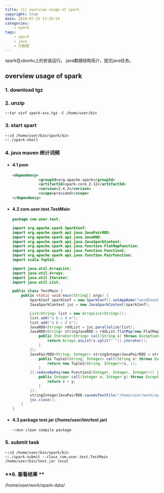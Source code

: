 ```yaml
---
title: (1) overview usage of spark
copyright: true
date: 2019-07-25 17:26:54
categories:
    - spark
tags:
    - spark
    - java
    - 大数据
---
```

spark在ubuntu上的安装运行。
java数据结构简介，提交java任务。

<!-- more -->

## **overview usage of spark**

### **1. download tgz**

### **2. unzip**

```
~:tar xzvf spark-xxx.tgz -C /home/user/bin
```

### **3. start spart**

```
~:cd /home/user/bin/spark/bin
~:./spark-shell
```

### **4. java maven 统计词频**

+ #### 4.1 pom
    ```xml
    <dependency>
                <groupId>org.apache.spark</groupId>
                <artifactId>spark-core_2.12</artifactId>
                <version>2.4.3</version>
                <scope>provided</scope>
    </dependency>
    ```

+ #### 4.2 com.user.test.TestMain
    ```java
    package com.user.test;

    import org.apache.spark.SparkConf;
    import org.apache.spark.api.java.JavaPairRDD;
    import org.apache.spark.api.java.JavaRDD;
    import org.apache.spark.api.java.JavaSparkContext;
    import org.apache.spark.api.java.function.FlatMapFunction;
    import org.apache.spark.api.java.function.Function2;
    import org.apache.spark.api.java.function.PairFunction;
    import scala.Tuple2;

    import java.util.ArrayList;
    import java.util.Arrays;
    import java.util.Iterator;
    import java.util.List;

    public class TestMain {
        public static void main(String[] args) {
            SparkConf sparkConf = new SparkConf().setAppName("wordCount");
            JavaSparkContext jsc = new JavaSparkContext(sparkConf);

            List<String> list = new ArrayList<String>();
            list.add("a b c d e");
            list.add("a b c d e");
            JavaRDD<String> rddList = jsc.parallelize(list);
            JavaRDD<String> stringJavaRDD = rddList.flatMap(new FlatMapFunction<String, String>() {
                public Iterator<String> call(String s) throws Exception{
                    return Arrays.asList(s.split(" ")).iterator();
                }
            });
            JavaPairRDD<String, Integer> stringIntegerJavaPairRDD = stringJavaRDD.mapToPair(new PairFunction<String, String, Integer>() {
                public Tuple2<String, Integer> call(String s) throws Exception {
                    return new Tuple2<String, Integer>(s, 1);
                }
            }).reduceByKey(new Function2<Integer, Integer, Integer>() {
                public Integer call(Integer x, Integer y) throws Exception {
                    return x + y;
                }
            });
            stringIntegerJavaPairRDD.saveAsTextFile("/home/user/work/spark_data");
            jsc.close();
        }
    }
    ```

+ #### 4.3 package test.jar (/home/user/bin/test.jar)
    ```
    ~:mvn clean compile package
    ```

### **5. submit task**

```
~:cd /home/user/bin/spark/bin
~:./spark-submit --class com.user.test.TestMain /home/user/bin/test.jar local
```

### **6. 查看结果 **

/home/user/work/spark-data/
